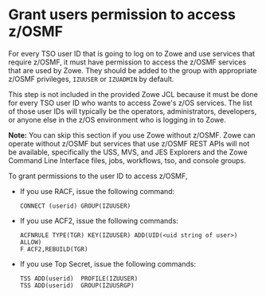 # Grant users permission to access z/OSMF

For every TSO user ID that is going to log on to Zowe and use services that require z/OSMF, it must have permission to access the z/OSMF services that are used by Zowe. They should be added to the group with appropriate z/OSMF privileges, `IZUUSER` or `IZUADMIN` by default. 

This step is not included in the provided Zowe JCL because it must be done for every TSO user ID who wants to access Zowe's z/OS services.  The list of those user IDs will typically be the operators, administrators, developers, or anyone else in the z/OS environment who is logging in to Zowe.

**Note:** You can skip this section if you use Zowe without z/OSMF.  Zowe can operate without z/OSMF but services that use z/OSMF REST APIs will not be available, specifically the USS, MVS, and JES Explorers and the Zowe Command Line Interface files, jobs, workflows, tso, and console groups.

To grant permissions to the user ID to access z/OSMF, 

- If you use RACF, issue the following command:

  ```
  CONNECT (userid) GROUP(IZUUSER)
  ```

- If you use ACF2, issue the following commands:

  ```
  ACFNRULE TYPE(TGR) KEY(IZUUSER) ADD(UID(<uid string of user>) ALLOW)
  F ACF2,REBUILD(TGR)
  ```

- If you use Top Secret, issue the following commands:

  ```
  TSS ADD(userid)  PROFILE(IZUUSER)
  TSS ADD(userid)  GROUP(IZUUSRGP) 
  ```